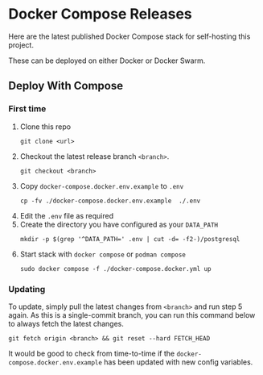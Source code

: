 # Docker Compose Releases

Here are the latest published Docker Compose stack for self-hosting this project.

These can be deployed on either Docker or Docker Swarm.

## Deploy With Compose

### First time

1. Clone this repo
   ```
   git clone <url>
   ```
2. Checkout the latest release branch `<branch>`.
   ```
   git checkout <branch>
   ```
3. Copy `docker-compose.docker.env.example` to `.env`
   ```
   cp -fv ./docker-compose.docker.env.example  ./.env
   ```
4. Edit the `.env` file as required
5. Create the directory you have configured as your `DATA_PATH`
   ```
   mkdir -p $(grep '^DATA_PATH=' .env | cut -d= -f2-)/postgresql
   ```
6. Start stack with `docker compose` or `podman compose`
   ```
   sudo docker compose -f ./docker-compose.docker.yml up
   ```

### Updating

To update, simply pull the latest changes from `<branch>` and run step 5 again.
As this is a single-commit branch, you can run this command below to always fetch the latest changes.

```
git fetch origin <branch> && git reset --hard FETCH_HEAD
```

It would be good to check from time-to-time if the `docker-compose.docker.env.example` has been updated with new config variables.
